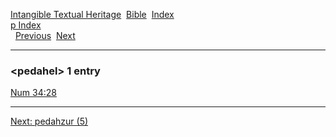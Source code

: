 [Intangible Textual Heritage](../../index)  [Bible](../index) 
[Index](index)   
[p Index](_p_)  
  [Previous](c08343)  [Next](c08345) 

------------------------------------------------------------------------

### &lt;pedahel&gt; 1 entry

[Num 34:28](../kjv/num034.htm#028)  

------------------------------------------------------------------------

[Next: pedahzur (5)](c08345)
